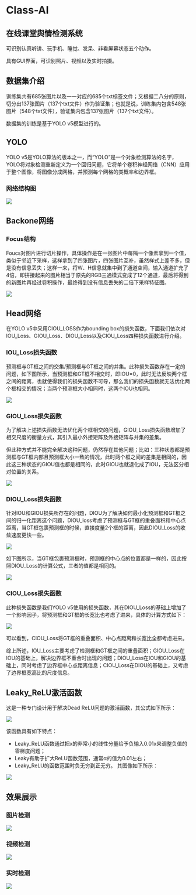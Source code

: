 # Class-AI
## 在线课堂舆情检测系统
可识别认真听讲、玩手机、睡觉、发呆、非看屏幕状态五个动作。

具有GUI界面，可识别照片、视频以及实时拍摄。
## 数据集介绍
训练集共有685张图片以及一一对应的685个txt标签文件；又根据二八分的原则，切分出137张图片（137个txt文件）作为验证集；也就是说，训练集内包含548张图片（548个txt文件），验证集内包含137张图片（137个txt文件）。

数据集的训练是基于YOLO v5模型进行的。
## YOLO
YOLO v5是YOLO算法的版本之一，而“YOLO”是一个对象检测算法的名字，YOLO将对象检测重新定义为一个回归问题，它将单个卷积神经网络（CNN）应用于整个图像，将图像分成网格，并预测每个网格的类概率和边界框。

### 网络结构图
![](./1.jpg)
## Backone网络
### Focus结构
Foucs对图片进行切片操作，具体操作是在一张图片中每隔一个像素拿到一个值，类似于邻近下采样，这样拿到了四张图片，四张图片互补，虽然样式上差不多，但是没有信息丢失；这样一来，将W、H信息就集中到了通道空间，输入通道扩充了4倍，即拼接起来的图片相当于原先的RGB三通模式变成了12个通道，最后将得到的新图片再经过卷积操作，最终得到没有信息丢失的二倍下采样特征图。

![](./2.jpg)
## Head网络
在YOLO v5中采用CIOU_LOSS作为bounding box的损失函数，下面我们依次对IOU_Loss、GIOU_Loss、DIOU_Loss以及CIOU_Loss四种损失函数进行介绍。
### IOU_Loss损失函数
预测框与GT框之间的交集/预测框与GT框之间的并集。此种损失函数存在一定的问题，如下图所示，当预测框和GT框不相交时，即IOU=0，此时无法反映两个框之间的距离，也就使得我们的损失函数不可导，那么我们的损失函数就无法优化两个框相交的情况；当两个预测框大小相同时，这两个IOU也相同。

![](./3.jpg)
### GIOU_Loss损失函数
为了解决上述损失函数无法优化两个框相交的问题，GIOU_Loss损失函数增加了相交尺度的衡量方式，其引入最小外接矩阵及外接矩阵与并集的差集。

但此种方式并不能完全解决这种问题，仍然存在其他问题；比如：三种状态都是预测框与GT框内部且预测框大小一致的情况，此时两个框之间的差集是相同的，因此这三种状态的GIOU值也都是相同的，此时GIOU也就退化成了IOU，无法区分相对位置的关系。

![](./4.jpg)
### DIOU_Loss损失函数
针对IOU和GIOU损失所存在的问题，DIOU为了解决如何最小化预测框和GT框之间的归一化距离这个问题，DIOU_loss考虑了预测框与GT框的重叠面积和中心点距离，当GT框包裹预测框的时候，直接度量2个框的距离，因此DIOU_Loss的收敛速度更快一些。

![](./5.jpg)

如下图所示，当GT框包裹预测框时，预测框的中心点的位置都是一样的，因此按照DIOU_Loss的计算公式，三者的值都是相同的。

![](./6.jpg)
### CIOU_Loss损失函数
此种损失函数是我们YOLO v5使用的损失函数，其在DIOU_Loss的基础上增加了一个影响因子，将预测框和GT框的长宽比也考虑了进来，具体的计算方式如下：

![](./7.jpg)

可以看到，CIOU_Loss将GT框的重叠面积、中心点距离和长宽比全都考虑进来。

综上所述，IOU_Loss主要考虑了检测框和GT框之间的重叠面积；GIOU_Loss在IOU的基础上，解决边界框不重合时出现的问题；DIOU_Loss在IOU和GIOU的基础上，同时考虑了边界框中心点距离信息；CIOU_Loss在DIOU的基础上，又考虑了边界框宽高比的尺度信息。
## Leaky_ReLU激活函数
这是一种专门设计用于解决Dead ReLU问题的激活函数，其公式如下所示：

![](./8.jpg)

该函数具有如下特点：
* Leaky_ReLU函数通过把x的非常小的线性分量给予负输入0.01x来调整负值的零梯度问题；
* Leaky有助于扩大ReLU函数范围，通常α的值为0.01左右；
* Leaky_ReLU的函数范围时负无穷到正无穷。
其图像如下所示：

![](./9.jpg)
## 效果展示
### 图片检测
![](./10.jpg)
### 视频检测
![](./11.gif)
### 实时检测
![](./12.gif)
